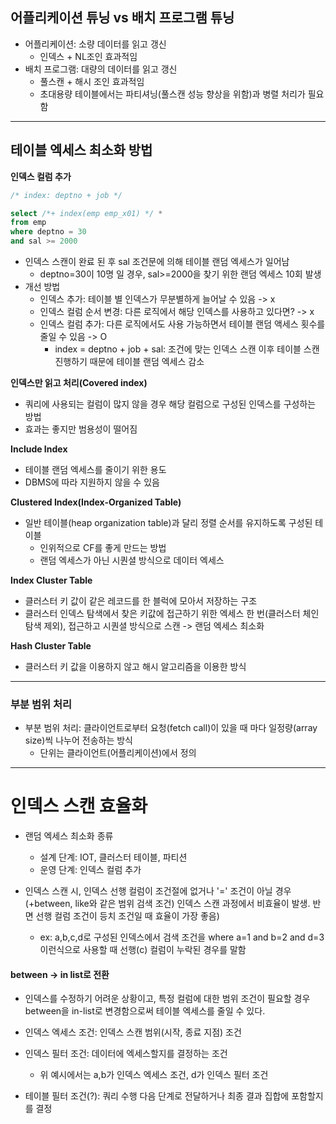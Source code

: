 ## 어플리케이션 튜닝 vs 배치 프로그램 튜닝
- 어플리케이션: 소량 데이터를 읽고 갱신
	- 인덱스 + NL조인 효과적임
- 배치 프로그램: 대량의 데이터를 읽고 갱신
	- 풀스캔 + 해시 조인 효과적임
	- 초대용량 테이블에서는 파티셔닝(풀스캔 성능 향상을 위함)과 병렬 처리가 필요함

---

## 테이블 엑세스 최소화 방법

**인덱스 컬럼 추가**

```sql
/* index: deptno + job */

select /*+ index(emp emp_x01) */ *
from emp
where deptno = 30
and sal >= 2000
```
- 인덱스 스캔이 완료 된 후 sal 조건문에 의해 테이블 랜덤 엑세스가 일어남
	- deptno=30이 10명 일 경우, sal>=2000을 찾기 위한 랜덤 엑세스 10회 발생
- 개선 방법 
	- 인덱스 추가: 테이블 별 인덱스가 무분별하게 늘어날 수 있음 -> x
	- 인덱스 컬럼 순서 변경: 다른 로직에서 해당 인덱스를 사용하고 있다면? -> x
	- 인덱스 컬럼 추가: 다른 로직에서도 사용 가능하면서 테이블 랜덤 액세스 횟수를 줄일 수 있음 -> O
		- index = deptno + job + sal: 조건에 맞는 인덱스 스캔 이후 테이블 스캔 진행하기 때문에 테이블 랜덤 엑세스 감소


**인덱스만 읽고 처리(Covered index)**
- 쿼리에 사용되는 컬럼이 많지 않을 경우 해당 컬럼으로 구성된 인덱스를 구성하는 방법
- 효과는 좋지만 범용성이 떨어짐


**Include Index**
- 테이블 랜덤 엑세스를 줄이기 위한 용도
- DBMS에 따라 지원하지 않을 수 있음


**Clustered Index(Index-Organized Table)**
- 일반 테이블(heap organization table)과 달리 정렬 순서를 유지하도록 구성된 테이블
	- 인위적으로 CF를 좋게 만드는 방법
	- 랜덤 엑세스가 아닌 시퀀셜 방식으로 데이터 엑세스

**Index Cluster Table**
- 클러스터 키 값이 같은 레코드를 한 블럭에 모아서 저장하는 구조
- 클러스터 인덱스 탐색에서 찾은 키값에 접근하기 위한 엑세스 한 번(클러스터 체인 탐색 제외), 접근하고 시퀀셜 방식으로 스캔 -> 랜덤 엑세스 최소화
	

**Hash Cluster Table**
- 클러스터 키 값을 이용하지 않고 해시 알고리즘을 이용한 방식
---

### 부분 범위 처리
- 부분 범위 처리: 클라이언트로부터 요청(fetch call)이 있을 때 마다 일정량(array size)씩 나누어 전송하는 방식 
	- 단위는 클라이언트(어플리케이션)에서 정의

---
# 인덱스 스캔 효율화

- 랜덤 엑세스 최소화 종류
	- 설계 단계: IOT, 클러스터 테이블, 파티션
	- 운영 단계: 인덱스 컬럼 추가

- 인덱스 스캔 시, 인덱스 선행 컬럼이 조건절에 없거나 '=' 조건이 아닐 경우(+between, like와 같은 범위 검색 조건) 인덱스 스캔 과정에서 비효율이 발생. 반면 선행 컬럼 조건이 등치 조건일 때 효율이 가장 좋음)
	- ex: a,b,c,d로 구성된 인덱스에서 검색 조건을 where a=1 and b=2 and d=3 이런식으로 사용할 때 선행(c) 컬럼이 누락된 경우를 말함

#### between -> in list로 전환
- 인덱스를 수정하기 어려운 상황이고, 특정 컬럼에 대한 범위 조건이 필요할 경우 between을 in-list로 변경함으로써 테이블 엑세스를 줄일 수 있다.


- 인덱스 엑세스 조건: 인덱스 스캔 범위(시작, 종료 지점) 조건
- 인덱스 필터 조건: 데이터에 엑세스할지를 결정하는 조건
	- 위 예시에서는 a,b가 인덱스 엑세스 조건, d가 인덱스 필터 조건
- 테이블 필터 조건(?): 쿼리 수행 다음 단계로 전달하거나 최종 결과 집합에 포함할지를 결정


